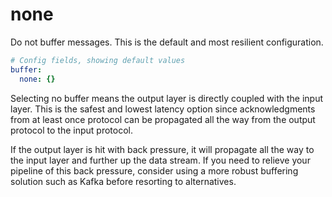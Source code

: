 # none

Do not buffer messages. This is the default and most resilient configuration.

```yaml
# Config fields, showing default values
buffer:
  none: {}
```

Selecting no buffer means the output layer is directly coupled with the input layer. This is the safest and lowest latency option since acknowledgments from at least once protocol can be propagated all the way from the output protocol to the input protocol.

If the output layer is hit with back pressure, it will propagate all the way to the input layer and further up the data stream. If you need to relieve your pipeline of this back pressure, consider using a more robust buffering solution such as Kafka before resorting to alternatives.